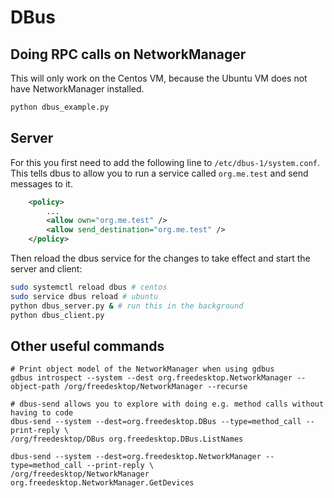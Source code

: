 # DBus

## Doing RPC calls on NetworkManager
This will only work on the Centos VM, because the Ubuntu VM does not have NetworkManager installed.

```bash
python dbus_example.py
```

## Server
For this you first need to add the following line to ```/etc/dbus-1/system.conf```. This tells dbus to allow you to run
a service called ```org.me.test``` and send messages to it.
```xml
    <policy>
        ...
        <allow own="org.me.test" />
        <allow send_destination="org.me.test" />
    </policy>
```

Then reload the dbus service for the changes to take effect and start the server and client:
```bash
sudo systemctl reload dbus # centos
sudo service dbus reload # ubuntu
python dbus_server.py & # run this in the background
python dbus_client.py
```

## Other useful commands

```
# Print object model of the NetworkManager when using gdbus
gdbus introspect --system --dest org.freedesktop.NetworkManager --object-path /org/freedesktop/NetworkManager --recurse

# dbus-send allows you to explore with doing e.g. method calls without having to code
dbus-send --system --dest=org.freedesktop.DBus --type=method_call --print-reply \
/org/freedesktop/DBus org.freedesktop.DBus.ListNames

dbus-send --system --dest=org.freedesktop.NetworkManager --type=method_call --print-reply \
/org/freedesktop/NetworkManager org.freedesktop.NetworkManager.GetDevices
```
